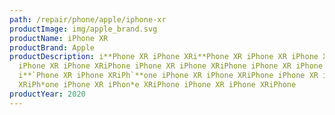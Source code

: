 ```yaml
---
path: /repair/phone/apple/iphone-xr
productImage: img/apple_brand.svg
productName: iPhone XR
productBrand: Apple
productDescription: i**Phone XR iPhone XRi**Phone XR iPhone XR iPhone XRiPhone
  iPhone XR iPhone XRiPhone iPhone XR iPhone XRiPhone iPhone XR iPhone XRiPhone
  i**`Phone XR iPhone XRiPh`**one iPhone XR iPhone XRiPhone iPhone XR iPhone
  XRiPh*one iPhone XR iPhon*e XRiPhone iPhone XR iPhone XRiPhone
productYear: 2020
---
```

